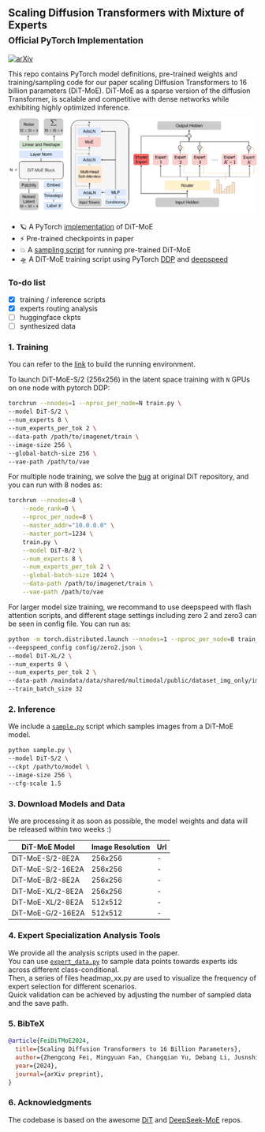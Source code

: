 ## Scaling Diffusion Transformers with Mixture of Experts <br><sub>Official PyTorch Implementation</sub>

[![arXiv](https://img.shields.io/badge/arXiv-2407.11633-b31b1b.svg)](https://arxiv.org/abs/2407.11633)

This repo contains PyTorch model definitions, pre-trained weights and training/sampling code for our paper scaling Diffusion Transformers to 16 billion parameters (DiT-MoE).
DiT-MoE as a sparse version of the diffusion Transformer, is scalable and competitive with dense networks while exhibiting highly optimized inference. 

![DiT-MoE framework](visuals/framework.png) 


* 🪐 A PyTorch [implementation](models.py) of DiT-MoE
* ⚡️ Pre-trained checkpoints in paper
* 💥 A [sampling script](sample.py) for running pre-trained DiT-MoE 
* 🛸 A DiT-MoE training script using PyTorch [DDP](train.py) and [deepspeed](train_deepspeed.py)


### To-do list

- [x] training / inference scripts
- [x] experts routing analysis
- [ ] huggingface ckpts
- [ ] synthesized data

### 1. Training 

You can refer to the [link](https://github.com/facebookresearch/DiT/blob/main/environment.yml) to build the running environment.

To launch DiT-MoE-S/2 (256x256) in the latent space training with `N` GPUs on one node with pytorch DDP:
```bash
torchrun --nnodes=1 --nproc_per_node=N train.py \
--model DiT-S/2 \
--num_experts 8 \
--num_experts_per_tok 2 \
--data-path /path/to/imagenet/train \
--image-size 256 \
--global-batch-size 256 \
--vae-path /path/to/vae
```


For multiple node training, we solve the [bug](https://github.com/facebookresearch/DiT/blob/main/train.py#L149) at original DiT repository, and you can run with 8 nodes as: 
```bash
torchrun --nnodes=8 \
    --node_rank=0 \
    --nproc_per_node=8 \
    --master_addr="10.0.0.0" \
    --master_port=1234 \
    train.py \
    --model DiT-B/2 \
    --num_experts 8 \
    --num_experts_per_tok 2 \
    --global-batch-size 1024 \
    --data-path /path/to/imagenet/train \
    --vae-path /path/to/vae
```


For larger model size training, we recommand to use deepspeed with flash attention scripts, and different stage settings including zero 2 and zero3 can be seen in config file. 
You can run as:
```bash
python -m torch.distributed.launch --nnodes=1 --nproc_per_node=8 train_deepspeed.py \
--deepspeed_config config/zero2.json \
--model DiT-XL/2 \
--num_experts 8 \
--num_experts_per_tok 2 \
--data-path /maindata/data/shared/multimodal/public/dataset_img_only/imagenet/data/train \
--train_batch_size 32
```



### 2. Inference 

We include a [`sample.py`](sample.py) script which samples images from a DiT-MoE model. 
```bash
python sample.py \
--model DiT-S/2 \
--ckpt /path/to/model \
--image-size 256 \
--cfg-scale 1.5
```


### 3. Download Models and Data 

We are processing it as soon as possible, the model weights and data will be released within two weeks :) 

| DiT-MoE Model     | Image Resolution | Url | 
|---------------|------------------|---------|
| DiT-MoE-S/2-8E2A | 256x256          | -   | 
| DiT-MoE-S/2-16E2A | 256x256         | -   | 
| DiT-MoE-B/2-8E2A | 256x256         | -   | 
| DiT-MoE-XL/2-8E2A | 256x256         | -   | 
| DiT-MoE-XL/2-8E2A | 512x512         | -   | 
| DiT-MoE-G/2-16E2A | 512x512         | -   | 


### 4. Expert Specialization Analysis Tools

We provide all the analysis scripts used in the paper.  
You can use [`expert_data.py`](analysis/expert_data.py) to sample data points towards experts ids across different class-conditional.  
Then, a series of files headmap_xx.py are used to visualize the frequency of expert selection for different scenarios.  
Quick validation can be achieved by adjusting the number of sampled data and the save path. 



### 5. BibTeX

```bibtex
@article{FeiDiTMoE2024,
  title={Scaling Diffusion Transformers to 16 Billion Parameters},
  author={Zhengcong Fei, Mingyuan Fan, Changqian Yu, Debang Li, Jusnshi Huang},
  year={2024},
  journal={arXiv preprint},
}
```


### 6. Acknowledgments

The codebase is based on the awesome [DiT](https://github.com/facebookresearch/DiT) and [DeepSeek-MoE](https://github.com/deepseek-ai/DeepSeek-MoE) repos. 


